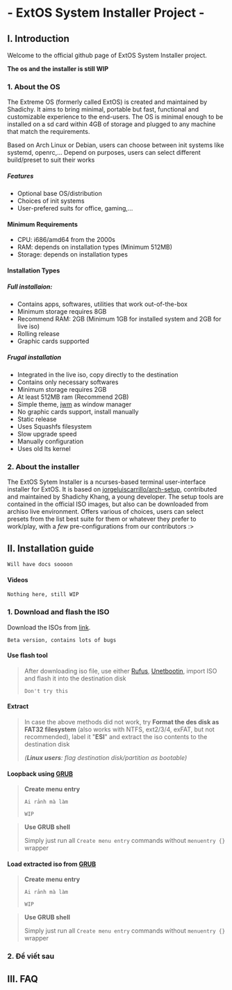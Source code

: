 #     - ExtOS System Installer Project -

## I. Introduction

  Welcome to the official github page of ExtOS System Installer project.
  
  **The os and the installer is still WIP**

  ### 1. About the OS
  
  The Extreme OS (formerly called ExtOS) is created and maintained by Shadichy. It aims to bring minimal, portable but fast, functional and customizable experience to the end-users. The OS is minimal enough to be installed on a sd card within 4GB of storage and plugged to any machine that match the requirements.
  
  Based on Arch Linux or Debian, users can choose between init systems like systemd, openrc,... Depend on purposes, users can select different build/preset to suit their works
  ##### Features
  
  * Optional base OS/distribution
  * Choices of init systems
  * User-prefered suits for office, gaming,...
  
  #### Minimum Requirements
  
  * CPU: i686/amd64 from the 2000s
  * RAM: depends on installation types (Minimum 512MB)
  * Storage: depends on installation types
  
  #### Installation Types
  
  ##### Full installaion:
      
   * Contains apps, softwares, utilities that work out-of-the-box
   * Minimum storage requires 8GB
   * Recommend RAM: 2GB (Minimum 1GB for installed system and 2GB for live iso)
   * Rolling release
   * Graphic cards supported
      
  ##### Frugal installation
  
   * Integrated in the live iso, copy directly to the destination
   * Contains only necessary softwares
   * Minimum storage requires 2GB
   * At least 512MB ram (Recommend 2GB)
   * Simple theme, [jwm](https://joewing.net/projects/jwm/) as window manager
   * No graphic cards support, install manually
   * Static release
   * Uses Squashfs filesystem
   * Slow upgrade speed
   * Manually configuration
   * Uses old lts kernel
  
  ### 2. About the installer
  
  The ExtOS Sytem Installer is a ncurses-based terminal user-interface installer for ExtOS. It is based on [jorgeluiscarrillo/arch-setup](https://github.com/jorgeluiscarrillo/arch-setup), contributed and maintained by Shadichy Khang, a young developer. The setup tools are contained in the official ISO images, but also can be downloaded from archiso live environment. Offers various of choices, users can select presets from the list best suite for them or whatever they prefer to work/play, with a *few* pre-configurations from our contributors :>

## II. Installation guide
  `Will have docs soooon`
  #### Videos
  `Nothing here, still WIP`
  
  
  ### 1. Download and flash the ISO
   Download the ISOs from [link](https://drive.google.com/file/d/1Z3dfQ1Dbb4jeEGS-6ktaEAvszGCem8nN/view?usp=sharing).
   
   `Beta version, contains lots of bugs`
    
  #### Use flash tool
    
   > After downloading iso file, use either [Rufus](https://rufus.ie/en/), [Unetbootin](https://unetbootin.github.io/), import ISO and flash it into the destination disk
   > 
   > `Don't try this`
    
   #### Extract
    
   > In case the above methods did not work, try **Format the des disk as FAT32 filesystem** (also works with NTFS, ext2/3/4, exFAT, but not recommended), label it "**ESI**" and extract the iso contents to the destination disk
   > 
   > *(**Linux users**: flag destination disk/partition as bootable)*
      
   #### Loopback using [GRUB](https://www.gnu.org/software/grub/)
   
   > **Create menu entry**
   > 
   > `Ai rảnh mà làm`
   > 
   > `WIP`
   
   > **Use GRUB shell**
   > 
   > Simply just run all `Create menu entry` commands without `menuentry {}` wrapper
   
   #### Load extracted iso from [GRUB](https://www.gnu.org/software/grub/)
   
   > **Create menu entry**
   > 
   > `Ai rảnh mà làm`
   > 
   > `WIP`
   
   > **Use GRUB shell**
   > 
   > Simply just run all `Create menu entry` commands without `menuentry {}` wrapper
   
  ### 2. Để viết sau
  
  
  ## III. FAQ
